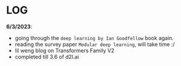 # LOG

**6/3/2023**:

- going through the `deep learning by Ian Goodfellow` book again.
- reading the survey paper `Modular deep learning`, will take time :/
- lil weng blog on Transformers Family V2
- completed till 3.6 of d2l.ai
